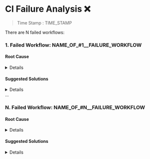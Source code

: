 # CI Failure Analysis ❌

> Time Stamp : TIME_STAMP

There are N failed workflows:

### 1. Failed Workflow: NAME_OF_#1__FAILURE_WORKFLOW

#### Root Cause

<details>
ROOT_CAUSE_OF_#1__FAILURE_WORKFLOW
</details>

#### Suggested Solutions

<details>
SUGGESTED_SOLUTIONS_OF_#1__FAILURE_WORKFLOW
</details>
...

### N. Failed Workflow: NAME_OF_#N__FAILURE_WORKFLOW

#### Root Cause

<details>
ROOT_CAUSE_OF_#N__FAILURE_WORKFLOW
</details>

#### Suggested Solutions

<details>
SUGGESTED_SOLUTIONS_OF_#N__FAILURE_WORKFLOW
</details>